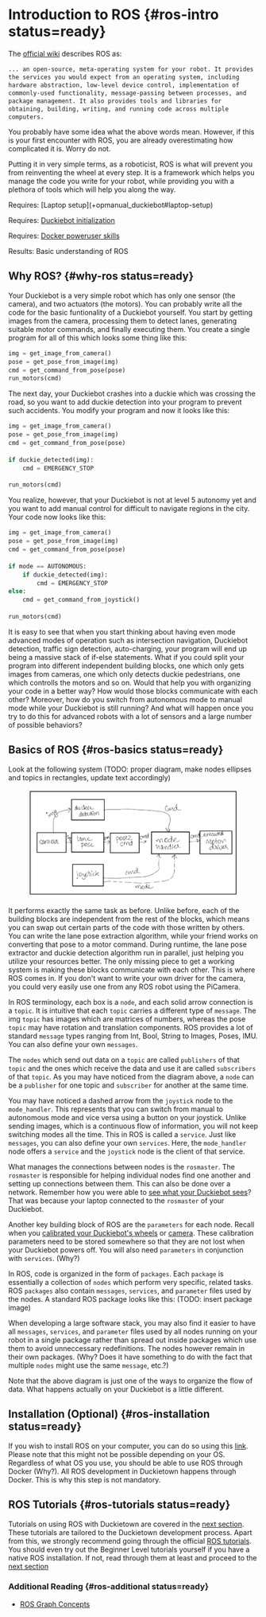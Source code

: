 # Introduction to ROS {#ros-intro status=ready}

The [official wiki](http://wiki.ros.org/ROS/Introduction) describes ROS as:
```
... an open-source, meta-operating system for your robot. It provides the services you would expect from an operating system, including hardware abstraction, low-level device control, implementation of commonly-used functionality, message-passing between processes, and package management. It also provides tools and libraries for obtaining, building, writing, and running code across multiple computers.
```

You probably have some idea what the above words mean. However, if this is your first encounter with ROS, you are already overestimating how complicated it is. Worry do not.

Putting it in very simple terms, as a roboticist, ROS is what will prevent you from reinventing the wheel at every step. It is a framework which helps you manage the code you write for your robot, while providing you with a plethora of tools which will help you along the way. 

<div class='requirements' markdown='1'>
  Requires: [Laptop setup](+opmanual_duckiebot#laptop-setup)

  Requires: [Duckiebot initialization](+opmanual_duckiebot#setup-duckiebot)

  Requires: [Docker poweruser skills](#docker-poweruser)

  Results: Basic understanding of ROS
</div>

<minitoc/>

## Why ROS? {#why-ros status=ready}

Your Duckiebot is a very simple robot which has only one sensor (the camera), and two actuators (the motors). You can probably write all the code for the basic funtionality of a Duckiebot yourself. You start by getting images from the camera, processing them to detect lanes, generating suitable motor commands, and finally executing them. You create a single program for all of this which looks some thing like this:

```python
img = get_image_from_camera()
pose = get_pose_from_image(img)
cmd = get_command_from_pose(pose)
run_motors(cmd)
```

The next day, your Duckiebot crashes into a duckie which was crossing the road, so you want to add duckie detection into your program to prevent such accidents. You modify your program and now it looks like this: 

```python
img = get_image_from_camera()
pose = get_pose_from_image(img)
cmd = get_command_from_pose(pose)

if duckie_detected(img):
    cmd = EMERGENCY_STOP

run_motors(cmd)
```


You realize, however, that your Duckiebot is not at level 5 autonomy yet and you want to add manual control for difficult to navigate regions in the city. Your code now looks like this:

```python
img = get_image_from_camera()
pose = get_pose_from_image(img)
cmd = get_command_from_pose(pose)

if mode == AUTONOMOUS:
    if duckie_detected(img):
        cmd = EMERGENCY_STOP
else:
    cmd = get_command_from_joystick()

run_motors(cmd)
```

It is easy to see that when you start thinking about having even mode advanced modes of operation such as intersection navigation, Duckiebot detection, traffic sign detection, auto-charging, your program will end up being a massive stack of if-else statements. What if you could split your program into different independent building blocks, one which only gets images from cameras, one which only detects duckie pedestrians, one which controlls the motors and so on. Would that help you with organizing your code in a better way? How would those blocks communicate with each other? Moreover, how do you switch from autonomous mode to manual mode while your Duckiebot is still running? And what will happen once you try to do this for advanced robots with a lot of sensors and a large number of possible behaviors?

## Basics of ROS {#ros-basics status=ready}
Look at the following system (TODO: proper diagram, make nodes ellipses and topics in rectangles, update text accordingly)
<figure>
  <img style="width:40em" src="images/ros_buildup.jpg"/>
</figure>


It performs exactly the same task as before. Unlike before, each of the building blocks are independent from the rest of the blocks, which means you can swap out certain parts of the code with those written by others. You can write the lane pose extraction algorithm, while your friend works on converting that pose to a motor command. During runtime, the lane pose extractor and duckie detection algorithm run in parallel, just helping you utilize your resources better. The only missing piece to get a working system is making these blocks communicate with each other. This is where ROS comes in. If you don't want to write your own driver for the camera, you could very easily use one from any ROS robot using the PiCamera.

In ROS terminology, each box is a `node`, and each solid arrow connection is a `topic`. It is intuitive that each `topic` carries a different type of `message`. The img `topic` has images which are matrices of numbers, whereas the pose `topic` may have rotation and translation components. ROS provides a lot of standard `message` types ranging from Int, Bool, String to Images, Poses, IMU. You can also define your own `messages`. 

The `nodes` which send out data on a `topic` are called `publishers` of that `topic` and the ones which receive the data and use it are called `subscribers` of that `topic`. As you may have noticed from the diagram above, a `node` can be a `publisher` for one topic and `subscriber` for another at the same time. 

You may have noticed a dashed arrow from the `joystick` node to the `mode_handler`. This represents that you can switch from manual to autonomous mode and vice versa using a button on your joystick. Unlike sending images, which is a continuous flow of information, you will not keep switching modes all the time. This in ROS is called a `service`. Just like `messages`, you can also define your own `services`. Here, the `mode_handler` node offers a `service` and the `joystick` node is the client of that service. 

What manages the connections between nodes is the `rosmaster`. The `rosmaster` is responsible for helping individual nodes find one another and setting up connections between them. This can also be done over a network. Remember how you were able to [see what your Duckiebot sees](+opmanual_duckiebot#read-camera-data)? That was because your laptop connected to the `rosmaster` of your Duckiebot. 

Another key building block of ROS are the `parameters` for each node. Recall when you [calibrated your Duckiebot's wheels](+opmanual_duckiebot#wheel-calibration) or [camera](+opmanual_duckiebot#camera-calib). These calibration parameters need to be stored somewhere so that they are not lost when your Duckiebot powers off. You will also need `parameters` in conjunction with `services`. (Why?) 

In ROS, code is organized in the form of `packages`. Each `package` is essentially a collection of `nodes` which perform very specific, related tasks. ROS `packages` also contain `messages`, `services`, and `parameter` files used by the nodes. A standard ROS package looks like this: (TODO: insert package image)

When developing a large software stack, you may also find it easier to have all `messages`, `services`, and `parameter` files used by all nodes running on your robot in a single package rather than spread out inside packages which use them to avoid unneccessary redefinitions. The nodes however remain in their own packages. (Why? Does it have something to do with the fact that multiple `nodes` might use the same `message`, etc.?) 

Note that the above diagram is just one of the ways to organize the flow of data. What happens actually on your Duckiebot is a little different. 

## Installation (Optional) {#ros-installation status=ready}
If you wish to install ROS on your computer, you can do so using this [link](http://wiki.ros.org/ROS/Installation). Please note that this might not be possible depending on your OS. Regardless of what OS you use, you should be able to use ROS through Docker (Why?). All ROS development in Duckietown happens through Docker. This is why this step is not mandatory. 

## ROS Tutorials {#ros-tutorials status=ready}

Tutorials on using ROS with Duckietown are covered in the [next section](#dt-infrastructure). These tutorials are tailored to the Duckietown development process. Apart from this, we strongly recommend going through the official [ROS tutorials](https://wiki.ros.org/ROS/Tutorials). You should even try out the Beginner Level tutorials yourself if you have a native ROS installation. If not, read through them at least and proceed to the [next section](#dt-infrastructure) 


### Additional Reading {#ros-additional status=ready}
- [ROS Graph Concepts](http://wiki.ros.org/ROS/Concepts)

